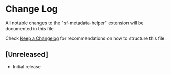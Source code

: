 # Change Log

All notable changes to the "sf-metadata-helper" extension will be documented in this file.

Check [Keep a Changelog](http://keepachangelog.com/) for recommendations on how to structure this file.

## [Unreleased]

- Initial release
